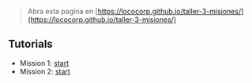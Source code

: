 
> Abra esta pagina en [https://lococorp.github.io/taller-3-misiones/](https://lococorp.github.io/taller-3-misiones/)

## Tutorials

* Mission 1: [start](https://makecode.microbit.org/_MdwDvbguvP5d)
* Mission 2: [start](https://makecode.microbit.org/_MdwDvbguvP5d)

